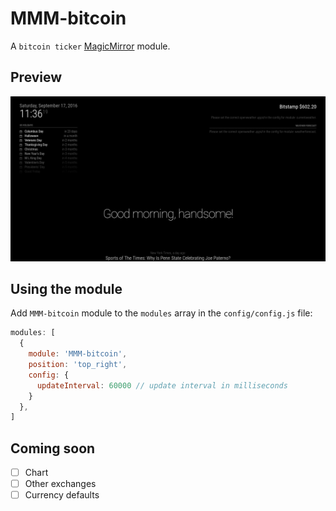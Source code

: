 # MMM-bitcoin
A `bitcoin ticker` <a href="https://github.com/MichMich/MagicMirror">MagicMirror</a> module.

## Preview
![preview](preview.png)

## Using the module
Add `MMM-bitcoin` module to the `modules` array in the `config/config.js` file:
````javascript
modules: [
  {
    module: 'MMM-bitcoin',
    position: 'top_right',
    config: {
      updateInterval: 60000 // update interval in milliseconds
    }
  },
]
````

## Coming soon
- [ ] Chart
- [ ] Other exchanges
- [ ] Currency defaults
